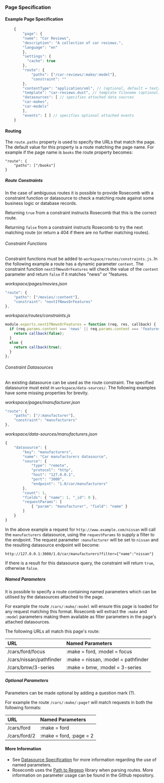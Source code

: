 ### Page Specification

#### Example Page Specification

```js
	{
	    "page": {
        "name": "Car Reviews",
        "description": "A collection of car reviews.",
        "language": "en"
	    },
	    "settings": {
	      "cache": true
	    },
	    "route": {
	    	"paths": ["/car-reviews/:make/:model"],
	    	"constraint": ""
	    },
	    "contentType": "application/xml", // (optional, default = text/html)
	    "template": "car-reviews.dust", // template filename (optional)
	    "datasources": [ // specifies attached data sources
        "car-makes",
        "car-models"
	    ],
	    "events": [ ] // specifies optional attached events
	}

```

#### Routing

The `route.paths` property is used to specify the URLs that match the page. The default value for this property is a route matching the page name. For example if the page name is `books` the route property becomes:

```
"route": {
  	"paths": ["/books"]
}
```

##### Route Constraints

In the case of ambiguous routes it is possible to provide Rosecomb with a constraint function or datasource to check a matching route against some business logic or database records.

Returning `true` from a constraint instructs Rosecomb that this is the correct route.

Returning `false` from a constraint instructs Rosecomb to try the next matching route (or return a 404 if there are no further matching routes).

###### Constraint Functions

Constraint functions must be added to `workspace/routes/constraints.js`. In the following example a route has a dynamic parameter `content`. The constraint function `nextIfNewsOrFeatures` will check the value of the `content` parameter and return `false` if it matches "news" or "features. 

_workspace/pages/movies.json_

```js
"route": {
	"paths": ["/movies/:content"],
	"constraint": "nextIfNewsOrFeatures"
},
```

_workspace/routes/constraints.js_

```js
module.exports.nextIfNewsOrFeatures = function (req, res, callback) {  
  if (req.params.content === 'news' || req.params.content === 'features' ) {
  	return callback(false);
  }
  else {
  	return callback(true);
  }
};
```

###### Constraint Datasources

An  existing datasource can be used as the route constraint. The specified datasource must exist in `workspace/data-sources/`. The following examples have some missing properties for brevity.

_workspace/pages/manufacturer.json_

```js
"route": {
	"paths": ["/:manufacturer"],
	"constraint": "manufacturers"
},
```

_workspace/data-sources/manufacturers.json_

```js
{
	"datasource": {
		"key": "manufacturers",
		"name": "Car manufacturers datasource",
		"source": {
			"type": "remote",
			"protocol": "http",
			"host": "127.0.0.1",
			"port": "3000",
			"endpoint": "1.0/car/manufacturers"
		},
		"count": 1,
		"fields": { "name": 1, "_id": 0 },
		"requestParams": [
			{ "param": "manufacturer", "field": "name" }
		]
	}
}

```

In the above example a request for `http://www.example.com/nissan` will call the `manufacturers` datasource, using the `requestParams` to supply a filter to the endpoint. The request parameter `:manufacturer` will be set to `nissan` and the resulting datasource endpoint will become:

```
http://127.0.0.1:3000/1.0/car/manufacturers?filter={"name":"nissan"}
```

If there is a result for this datasource query, the constraint will return `true`, otherwise `false`.


##### Named Parameters
It is possible to specify a route containing named parameters which can be utilised by the datasources attached to the page.

For example the route `/cars/:make/:model` will ensure this page is loaded for any request matching this format. Rosecomb will extract the `:make` and `:model` parameters making them available as filter parameters in the page's attached datasources.

The following URLs all match this page's route:

URL       | Named Parameters                 
:---------------|:---------------------------
/cars/ford/focus           |    :make = ford, :model = focus
/cars/nissan/pathfinder           |    :make = nissan, :model = pathfinder
/cars/bmw/3-series           |    :make = bmw, :model = 3-series

##### Optional Parameters

Parameters can be made optional by adding a question mark (?). 

For example the route `/cars/:make/:page?` will match requests in both the following formats:

URL       | Named Parameters                 
:---------------|:---------------------------
/cars/ford | :make = ford
/cars/ford/2 | :make = ford, :page = 2


#### More Information

 * See [Datasource Specification](datasource_specification.md) for more information regarding the use of named parameters.
 * Rosecomb uses the [Path to Regexp](https://github.com/pillarjs/path-to-regexp) library when parsing routes. More information on parameter usage can be found in the Github repository.

